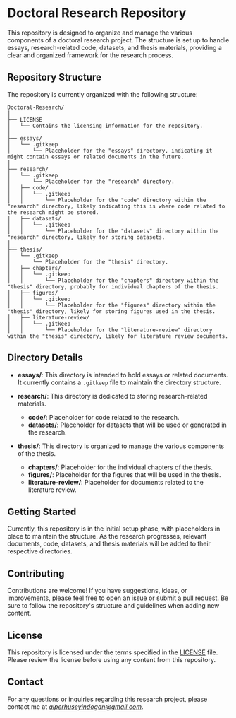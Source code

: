# Doctoral Research Repository

This repository is designed to organize and manage the various components of a doctoral research project. The structure is set up to handle essays, research-related code, datasets, and thesis materials, providing a clear and organized framework for the research process.

## Repository Structure

The repository is currently organized with the following structure:

```plaintext
Doctoral-Research/
│
├── LICENSE
│   └── Contains the licensing information for the repository.
│
├── essays/
│   └── .gitkeep
│       └── Placeholder for the "essays" directory, indicating it might contain essays or related documents in the future.
│
├── research/
│   └── .gitkeep
│       └── Placeholder for the "research" directory.
│   ├── code/
│   │   └── .gitkeep
│   │       └── Placeholder for the "code" directory within the "research" directory, likely indicating this is where code related to the research might be stored.
│   ├── datasets/
│   │   └── .gitkeep
│   │       └── Placeholder for the "datasets" directory within the "research" directory, likely for storing datasets.
│
├── thesis/
│   └── .gitkeep
│       └── Placeholder for the "thesis" directory.
│   ├── chapters/
│   │   └── .gitkeep
│   │       └── Placeholder for the "chapters" directory within the "thesis" directory, probably for individual chapters of the thesis.
│   ├── figures/
│   │   └── .gitkeep
│   │       └── Placeholder for the "figures" directory within the "thesis" directory, likely for storing figures used in the thesis.
│   ├── literature-review/
│   │   └── .gitkeep
│   │       └── Placeholder for the "literature-review" directory within the "thesis" directory, likely for literature review documents.
```

## Directory Details

- **essays/**: This directory is intended to hold essays or related documents. It currently contains a `.gitkeep` file to maintain the directory structure.
- **research/**: This directory is dedicated to storing research-related materials.

  - **code/**: Placeholder for code related to the research.
  - **datasets/**: Placeholder for datasets that will be used or generated in the research.
- **thesis/**: This directory is organized to manage the various components of the thesis.

  - **chapters/**: Placeholder for the individual chapters of the thesis.
  - **figures/**: Placeholder for the figures that will be used in the thesis.
  - **literature-review/**: Placeholder for documents related to the literature review.

## Getting Started

Currently, this repository is in the initial setup phase, with placeholders in place to maintain the structure. As the research progresses, relevant documents, code, datasets, and thesis materials will be added to their respective directories.

## Contributing

Contributions are welcome! If you have suggestions, ideas, or improvements, please feel free to open an issue or submit a pull request. Be sure to follow the repository's structure and guidelines when adding new content.

## License

This repository is licensed under the terms specified in the [LICENSE](./LICENSE) file. Please review the license before using any content from this repository.

## Contact

For any questions or inquiries regarding this research project, please contact me at *alperhuseyindogan@gmail.com*.
